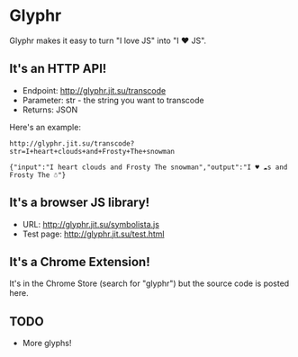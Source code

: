 Glyphr
============

Glyphr makes it easy to turn "I love JS" into "I ♥ JS".  

It's an HTTP API!
-----------------
* Endpoint: http://glyphr.jit.su/transcode
* Parameter: str - the string you want to transcode
* Returns: JSON

Here's an example:

`http://glyphr.jit.su/transcode?str=I+heart+clouds+and+Frosty+The+snowman`

`{"input":"I heart clouds and Frosty The snowman","output":"I ♥ ☁s and Frosty The ☃"}`

It's a browser JS library!
--------------------------
* URL: http://glyphr.jit.su/symbolista.js
* Test page: http://glyphr.jit.su/test.html

It's a Chrome Extension!
------------------------
It's in the Chrome Store (search for "glyphr") but the source code is posted here.  


TODO
----
* More glyphs!

